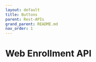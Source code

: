 ```yaml
---
layout: default
title: Buttons
parent: Rest-APIs
grand_parent: README.md
nav_order: 1
---
```


# Web Enrollment API
